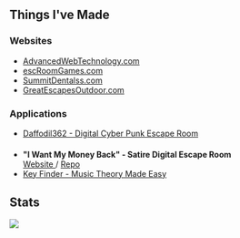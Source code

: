 <!--
**jonathonmcclen/jonathonmcclen** is a ✨ _special_ ✨ repository because its `README.md` (this file) appears on your GitHub profile.

Here are some ideas to get you started:

- 🔭 I’m currently working on ...
- 🌱 I’m currently learning ...
- 👯 I’m looking to collaborate on ...
- 🤔 I’m looking for help with ...
- 💬 Ask me about ...
- 📫 How to reach me: ...
- 😄 Pronouns: ...
- ⚡ Fun fact: ...
-->

<h2>Things I've Made</h2>

<h3>Websites</h3>  
<ul>
  <li>
    <a href="https://AdvancedWebTechnology.com" target="_blank">
      AdvancedWebTechnology.com
    </a> 
  </li>
  <li>
    <a href="https://escRoomGames.com" target="_blank">
      escRoomGames.com
    </a>
  </li>
  <li>
    <a href="https://GreatEscapesOutdoor.com" target="_blank">
      SummitDentalss.com
    </a> 
  </li>
  <li>
    <a href="https://GreatEscapesOutdoor.com" target="_blank">
      GreatEscapesOutdoor.com
    </a> 
  </li>
</ul>

<h3>Applications</h3>

<ul> 
  <li>
    <a href="https://GreatEscapesOutdoor.com" target="_blank">
      Daffodil362 - Digital Cyber Punk Escape Room
    </a> 
  </li>
  <li>
    <h4 style="margin-bottom: 0;">"I Want My Money Back" - Satire Digital Escape Room</h4>
    <a href="https://GreatEscapesOutdoor.com" target="_blank">
     Website
    </a> / 
    <a href="https://GreatEscapesOutdoor.com" target="_blank">
     Repo
    </a> 
  </li>
  <li>
    <a href="https://GreatEscapesOutdoor.com" target="_blank">
      Key Finder - Music Theory Made Easy
    </a> 
  </li>
</ul>




<h2>Stats</h2>
<img align="left" src="https://github-readme-stats.vercel.app/api?username=jonathonmcclen&count_private=true&theme=radical" />

